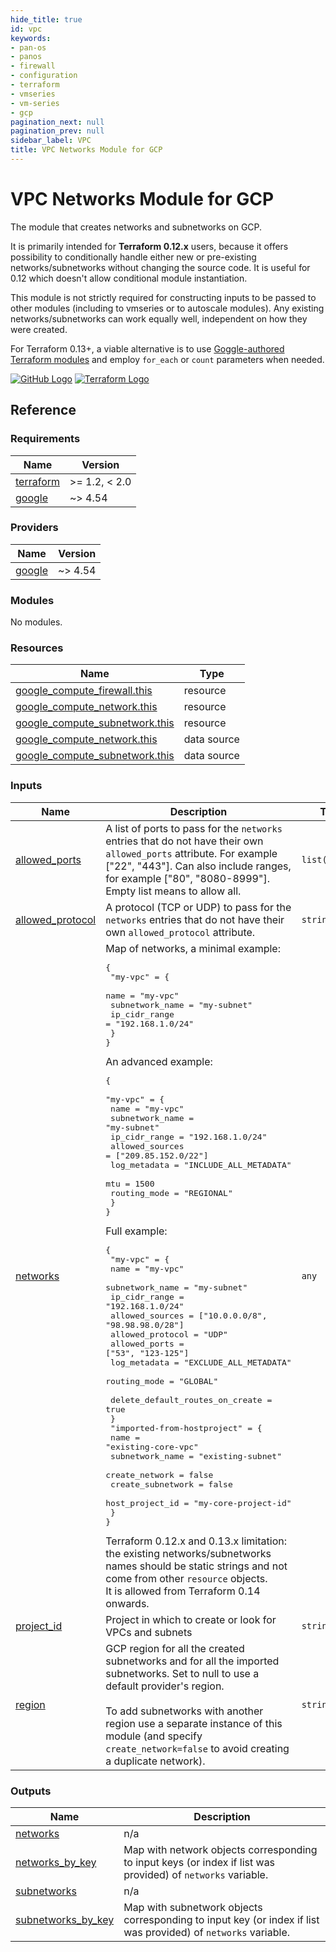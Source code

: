 ```yaml
---
hide_title: true
id: vpc
keywords:
- pan-os
- panos
- firewall
- configuration
- terraform
- vmseries
- vm-series
- gcp
pagination_next: null
pagination_prev: null
sidebar_label: VPC
title: VPC Networks Module for GCP
---
```


# VPC Networks Module for GCP

The module that creates networks and subnetworks on GCP.

It is primarily intended for **Terraform 0.12.x** users, because it offers possibility to conditionally handle either new or pre-existing
networks/subnetworks without changing the source code. It is useful for 0.12 which doesn't allow conditional module instantiation.

This module is not strictly required for constructing inputs to be passed to other modules (including to vmseries or to autoscale modules).
Any existing networks/subnetworks can work equally well, independent on how they were created.

For Terraform 0.13+, a viable alternative is to use [Goggle-authored Terraform modules](https://registry.terraform.io/modules/terraform-google-modules/network)
and employ `for_each` or `count` parameters when needed.

[![GitHub Logo](/img/view_on_github.png)](https://github.com/PaloAltoNetworks/terraform-google-vmseries-modules/tree/main/examples/vpc) [![Terraform Logo](/img/view_on_terraform_registry.png)](https://registry.terraform.io/modules/PaloAltoNetworks/vmseries-modules/google/latest/examples/vpc)

## Reference
<!-- BEGINNING OF PRE-COMMIT-TERRAFORM DOCS HOOK -->
### Requirements

| Name | Version |
|------|---------|
| <a name="requirement_terraform"></a> [terraform](#requirement\_terraform) | >= 1.2, < 2.0 |
| <a name="requirement_google"></a> [google](#requirement\_google) | ~> 4.54 |

### Providers

| Name | Version |
|------|---------|
| <a name="provider_google"></a> [google](#provider\_google) | ~> 4.54 |

### Modules

No modules.

### Resources

| Name | Type |
|------|------|
| [google_compute_firewall.this](https://registry.terraform.io/providers/hashicorp/google/latest/docs/resources/compute_firewall) | resource |
| [google_compute_network.this](https://registry.terraform.io/providers/hashicorp/google/latest/docs/resources/compute_network) | resource |
| [google_compute_subnetwork.this](https://registry.terraform.io/providers/hashicorp/google/latest/docs/resources/compute_subnetwork) | resource |
| [google_compute_network.this](https://registry.terraform.io/providers/hashicorp/google/latest/docs/data-sources/compute_network) | data source |
| [google_compute_subnetwork.this](https://registry.terraform.io/providers/hashicorp/google/latest/docs/data-sources/compute_subnetwork) | data source |

### Inputs

| Name | Description | Type | Default | Required |
|------|-------------|------|---------|:--------:|
| <a name="input_allowed_ports"></a> [allowed\_ports](#input\_allowed\_ports) | A list of ports to pass for the `networks` entries that do not have their own `allowed_ports` attribute. For example ["22", "443"]. Can also include ranges, for example ["80", "8080-8999"]. Empty list means to allow all. | `list(string)` | `[]` | no |
| <a name="input_allowed_protocol"></a> [allowed\_protocol](#input\_allowed\_protocol) | A protocol (TCP or UDP) to pass for the `networks` entries that do not have their own `allowed_protocol` attribute. | `string` | `"all"` | no |
| <a name="input_networks"></a> [networks](#input\_networks) | Map of networks, a minimal example:<pre>{<br />  "my-vpc" = {<br />    name            = "my-vpc"<br />    subnetwork\_name = "my-subnet"<br />    ip\_cidr\_range   = "192.168.1.0/24"<br />  }<br />}</pre>An advanced example:<pre>{<br />  "my-vpc" = {<br />    name            = "my-vpc"<br />    subnetwork\_name = "my-subnet"<br />    ip\_cidr\_range   = "192.168.1.0/24"<br />    allowed\_sources = ["209.85.152.0/22"]<br />    log\_metadata    = "INCLUDE\_ALL\_METADATA"<br />    mtu             = 1500<br />    routing\_mode    = "REGIONAL"<br />  }<br />}</pre>Full example:<pre>{<br />  "my-vpc" = {<br />    name             = "my-vpc"<br />    subnetwork\_name  = "my-subnet"<br />    ip\_cidr\_range    = "192.168.1.0/24"<br />    allowed\_sources  = ["10.0.0.0/8", "98.98.98.0/28"]<br />    allowed\_protocol = "UDP"<br />    allowed\_ports    = ["53", "123-125"]<br />    log\_metadata     = "EXCLUDE\_ALL\_METADATA"<br />    routing\_mode     = "GLOBAL"<br /><br />    delete\_default\_routes\_on\_create = true<br />  }<br />  "imported-from-hostproject" = {<br />    name              = "existing-core-vpc"<br />    subnetwork\_name   = "existing-subnet"<br />    create\_network    = false<br />    create\_subnetwork = false<br />    host\_project\_id   = "my-core-project-id"<br />  }<br />}</pre>Terraform 0.12.x and 0.13.x limitation: the existing networks/subnetworks names should be static strings and not come from other `resource` objects.<br />It is allowed from Terraform 0.14 onwards. | `any` | n/a | yes |
| <a name="input_project_id"></a> [project\_id](#input\_project\_id) | Project in which to create or look for VPCs and subnets | `string` | `null` | no |
| <a name="input_region"></a> [region](#input\_region) | GCP region for all the created subnetworks and for all the imported subnetworks. Set to null to use a default provider's region.<br /><br />To add subnetworks with another region use a separate instance of this module (and specify `create_network=false` to avoid creating a duplicate network). | `string` | `null` | no |

### Outputs

| Name | Description |
|------|-------------|
| <a name="output_networks"></a> [networks](#output\_networks) | n/a |
| <a name="output_networks_by_key"></a> [networks\_by\_key](#output\_networks\_by\_key) | Map with network objects corresponding to input keys (or index if list was provided) of `networks` variable. |
| <a name="output_subnetworks"></a> [subnetworks](#output\_subnetworks) | n/a |
| <a name="output_subnetworks_by_key"></a> [subnetworks\_by\_key](#output\_subnetworks\_by\_key) | Map with subnetwork objects corresponding to input key (or index if list was provided) of `networks` variable. |
<!-- END OF PRE-COMMIT-TERRAFORM DOCS HOOK -->